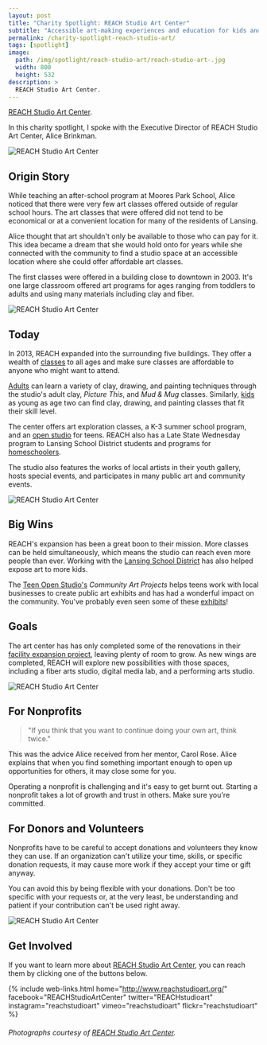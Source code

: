```yaml
---
layout: post
title: "Charity Spotlight: REACH Studio Art Center"
subtitle: "Accessible art-making experiences and education for kids and adults."
permalink: /charity-spotlight-reach-studio-art/
tags: [spotlight]
image:
  path: /img/spotlight/reach-studio-art/reach-studio-art-.jpg
  width: 800
  height: 532
description: >
  REACH Studio Art Center.
---
```


[REACH Studio Art Center][1].

In this charity spotlight, I spoke with the Executive Director of REACH Studio Art Center, Alice Brinkman.

![][2]

## Origin Story

While teaching an after-school program at Moores Park School, Alice noticed that there were very few art classes offered outside of regular school hours. The art classes that were offered did not tend to be economical or at a convenient location for many of the residents of Lansing.

Alice thought that art shouldn't only be available to those who can pay for it. This idea became a dream that she would hold onto for years while she connected with the community to find a studio space at an accessible location where she could offer affordable art classes.

The first classes were offered in a building close to downtown in 2003. It's one large classroom offered art programs for ages ranging from toddlers to adults and using many materials including clay and fiber.

![][3]

## Today

In 2013, REACH expanded into the surrounding five buildings. They offer a wealth of [classes][11] to all ages and make sure classes are affordable to anyone who might want to attend.

[Adults][13] can learn a variety of clay, drawing, and painting techniques through the studio's adult clay, _Picture This_, and _Mud &amp; Mug_ classes. Similarly, [kids][14] as young as age two can find clay, drawing, and painting classes that fit their skill level.

The center offers art exploration classes, a K-3 summer school program, and an [open studio][9] for teens. REACH also has a Late State Wednesday program to Lansing School District students and programs for [homeschoolers][12].

The studio also features the works of local artists in their youth gallery, hosts special events, and participates in many public art and community events.

![][4]

## Big Wins

REACH's expansion has been a great boon to their mission. More classes can be held simultaneously, which means the studio can reach even more people than ever. Working with the [Lansing School District][7] has also helped expose art to more kids.

The [Teen Open Studio's][9] _Community Art Projects_ helps teens work with local businesses to create public art exhibits and has had a wonderful impact on the community. You've probably even seen some of these [exhibits][8]!

## Goals

The art center has has only completed some of the renovations in their [facility expansion project][10], leaving plenty of room to grow. As new wings are completed, REACH will explore new possibilities with those spaces, including a fiber arts studio, digital media lab, and a performing arts studio.

![][5]

## For Nonprofits

> "If you think that you want to continue doing your own art, think twice."

This was the advice Alice received from her mentor, Carol Rose. Alice explains that when you find something important enough to open up opportunities for others, it may close some for you.

Operating a nonprofit is challenging and it's easy to get burnt out. Starting a nonprofit takes a lot of growth and trust in others. Make sure you're committed.

## For Donors and Volunteers

Nonprofits have to be careful to accept donations and volunteers they know they can use. If an organization can't utilize your time, skills, or specific donation requests, it may cause more work if they accept your time or gift anyway.

You can avoid this by being flexible with your donations. Don't be too specific with your requests or, at the very least, be understanding and patient if your contribution can't be used right away.

![][6]

## Get Involved

If you want to learn more about [REACH Studio Art Center][1], you can reach them by clicking one of the buttons below.

{% include web-links.html home="http://www.reachstudioart.org/" facebook="REACHStudioArtCenter" twitter="REACHstudioart" instagram="reachstudioart" vimeo="reachstudioart" flickr="reachstudioart" %}

###### Photographs courtesy of [REACH Studio Art Center][1].



[1]: http://www.reachstudioart.org/ "REACH Studio Art Center Homepage"
[2]: /img/spotlight/reach-studio-art/reach-studio-art-.jpg "REACH Studio Art Center"
[3]: /img/spotlight/reach-studio-art/reach-studio-art-.jpg "REACH Studio Art Center"
[4]: /img/spotlight/reach-studio-art/reach-studio-art-.jpg "REACH Studio Art Center"
[5]: /img/spotlight/reach-studio-art/reach-studio-art-.jpg "REACH Studio Art Center"
[6]: /img/spotlight/reach-studio-art/reach-studio-art-.jpg "REACH Studio Art Center"
[7]: http://www.lansingschools.net/ "Lansing School District Homepage"
[8]: https://www.google.com/maps/d/u/1/viewer?mid=1N63PV80nRtkBE40qSORTGJzWsuA "Community Art Projects Map"
[9]: http://www.reachstudioart.org/tos/ "Teen Open Studio at REACH"
[10]: http://www.reachstudioart.org/expandingourreach/ "REACH Facility Expansion Project"
[11]: http://www.reachstudioart.org/programming/ "REACH Studio Art Center Programs"
[12]: http://www.reachstudioart.org/learn-517/ "Learn517 Homeschool Program"
[13]: http://www.reachstudioart.org/foradults-2/ "REACH Studio Programs for Adults"
[14]: http://www.reachstudioart.org/forchildren-2/ "REACH Studio Programs for Kids"
